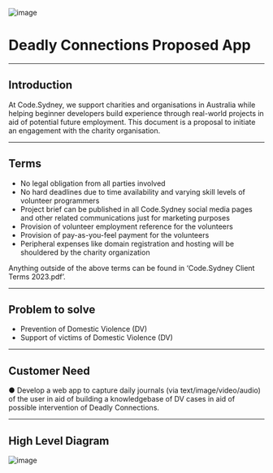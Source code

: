![image](https://github.com/codesydney/dcapp/assets/7553347/25eed07a-3632-4f3b-8194-795cf75c9192)
# Deadly Connections Proposed App

---
## Introduction
At Code.Sydney, we support charities and organisations in Australia while helping beginner developers build experience through real-world projects in aid of potential future employment. 
This document is a proposal to initiate an engagement with the charity organisation.      

---
## Terms

- No legal obligation from all parties involved
- No hard deadlines due to time availability and varying skill levels of volunteer programmers
- Project brief can be published in all Code.Sydney social media pages and other related communications just for marketing purposes
- Provision of volunteer employment reference for the volunteers
- Provision of pay-as-you-feel payment for the volunteers
- Peripheral expenses like domain registration and hosting will be shouldered by the charity organization

Anything outside of the above terms can be found in ‘Code.Sydney Client Terms 2023.pdf’. 

---
## Problem to solve
-	Prevention of Domestic Violence (DV)
-	Support of victims of Domestic Violence (DV)

---
## Customer Need
●	Develop a web app to capture daily journals (via text/image/video/audio) of the user in aid of building a knowledgebase of DV cases in aid of possible intervention of Deadly Connections.

---
## High Level Diagram
![image](https://github.com/codesydney/dcapp/assets/7553347/bf589da3-50e6-40c6-b162-8faf3fa0a101)
